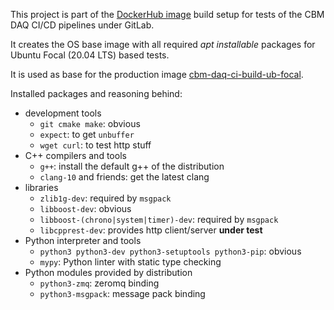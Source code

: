 This project is part of the [DockerHub image](https://hub.docker.com/u/wfjm)
build setup for tests of the CBM DAQ CI/CD pipelines under GitLab.

It creates the OS base image with all required _apt installable_ packages
for Ubuntu Focal (20.04 LTS) based tests.

It is used as base for the production image
[cbm-daq-ci-build-ub-focal](https://github.com/wamu2/cbm-daq-ci-build-ub-focal).

Installed packages and reasoning behind:
- development tools
  - `git cmake make`: obvious
  - `expect`: to get `unbuffer`
  - `wget curl`: to test http stuff
- C++ compilers and tools
  - `g++`: install the default g++ of the distribution
  - `clang-10` and friends: get the latest clang
- libraries
  - `zlib1g-dev`: required by `msgpack`
  - `libboost-dev`: obvious
  - `libboost-(chrono|system|timer)-dev`: required by `msgpack`
  - `libcpprest-dev`: provides http client/server **under test**
- Python interpreter and tools
  - `python3 python3-dev python3-setuptools python3-pip`: obvious
  - `mypy`: Python linter with static type checking
- Python modules provided by distribution
  - `python3-zmq`: zeromq binding
  - `python3-msgpack`: message pack binding

